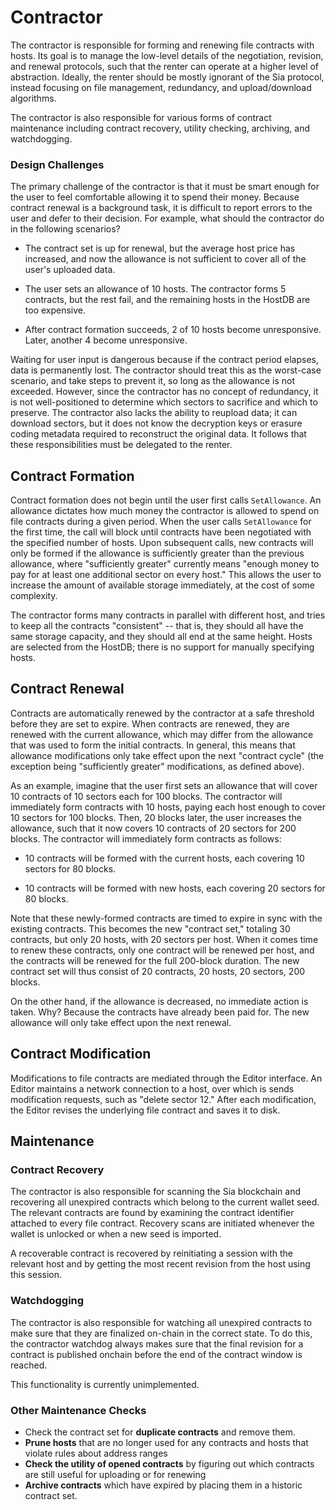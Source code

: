 # Contractor

The contractor is responsible for forming and renewing file contracts with
hosts. Its goal is to manage the low-level details of the negotiation, revision,
and renewal protocols, such that the renter can operate at a higher level of
abstraction. Ideally, the renter should be mostly ignorant of the Sia protocol,
instead focusing on file management, redundancy, and upload/download algorithms.

The contractor is also responsible for various forms of contract maintenance
including contract recovery, utility checking, archiving, and watchdogging.


### Design Challenges

The primary challenge of the contractor is that it must be smart enough for the
user to feel comfortable allowing it to spend their money. Because contract
renewal is a background task, it is difficult to report errors to the user and
defer to their decision. For example, what should the contractor do in the
following scenarios?

- The contract set is up for renewal, but the average host price has increased,
  and now the allowance is not sufficient to cover all of the user's uploaded
  data.

- The user sets an allowance of 10 hosts. The contractor forms 5 contracts, but
  the rest fail, and the remaining hosts in the HostDB are too expensive.

- After contract formation succeeds, 2 of 10 hosts become unresponsive. Later,
  another 4 become unresponsive.

Waiting for user input is dangerous because if the contract period elapses, data
is permanently lost. The contractor should treat this as the worst-case
scenario, and take steps to prevent it, so long as the allowance is not
exceeded. However, since the contractor has no concept of redundancy, it is not
well-positioned to determine which sectors to sacrifice and which to preserve.
The contractor also lacks the ability to reupload data; it can download sectors,
but it does not know the decryption keys or erasure coding metadata required to
reconstruct the original data. It follows that these responsibilities must be
delegated to the renter.


## Contract Formation

Contract formation does not begin until the user first calls `SetAllowance`. An
allowance dictates how much money the contractor is allowed to spend on file
contracts during a given period. When the user calls `SetAllowance` for the
first time, the call will block until contracts have been negotiated with the
specified number of hosts. Upon subsequent calls, new contracts will only be
formed if the allowance is sufficiently greater than the previous allowance,
where "sufficiently greater" currently means "enough money to pay for at least
one additional sector on every host." This allows the user to increase the
amount of available storage immediately, at the cost of some complexity.

The contractor forms many contracts in parallel with different host, and tries
to keep all the contracts "consistent" -- that is, they should all have the same
storage capacity, and they should all end at the same height. Hosts are selected
from the HostDB; there is no support for manually specifying hosts.


## Contract Renewal

Contracts are automatically renewed by the contractor at a safe threshold before
they are set to expire. When contracts are renewed, they are renewed with the
current allowance, which may differ from the allowance that was used to form the
initial contracts. In general, this means that allowance modifications only take
effect upon the next "contract cycle" (the exception being "sufficiently
greater" modifications, as defined above).

As an example, imagine that the user first sets an allowance that will cover 10
contracts of 10 sectors each for 100 blocks. The contractor will immediately
form contracts with 10 hosts, paying each host enough to cover 10 sectors for
100 blocks. Then, 20 blocks later, the user increases the allowance, such that
it now covers 10 contracts of 20 sectors for 200 blocks.  The contractor will
immediately form contracts as follows:

- 10 contracts will be formed with the current hosts, each covering 10 sectors
  for 80 blocks.

- 10 contracts will be formed with new hosts, each covering 20 sectors for 80
  blocks.

Note that these newly-formed contracts are timed to expire in sync with the
existing contracts. This becomes the new "contract set," totaling 30 contracts,
but only 20 hosts, with 20 sectors per host. When it comes time to renew these
contracts, only one contract will be renewed per host, and the contracts will be
renewed for the full 200-block duration. The new contract set will thus consist
of 20 contracts, 20 hosts, 20 sectors, 200 blocks.

On the other hand, if the allowance is decreased, no immediate action is taken.
Why? Because the contracts have already been paid for. The new allowance will
only take effect upon the next renewal.


## Contract Modification

Modifications to file contracts are mediated through the Editor interface. An
Editor maintains a network connection to a host, over which is sends
modification requests, such as "delete sector 12." After each modification, the
Editor revises the underlying file contract and saves it to disk.


## Maintenance

### Contract Recovery

The contractor is also responsible for scanning the Sia blockchain and
recovering all unexpired contracts which belong to the current wallet seed. The
relevant contracts are found by examining the contract identifier attached to
every file contract. Recovery scans are initiated whenever the wallet is
unlocked or when a new seed is imported.

A recoverable contract is recovered by reinitiating a session with the relevant
host and by getting the most recent revision from the host using this session.


### Watchdogging

The contractor is also responsible for watching all unexpired contracts to make
sure that they are finalized on-chain in the correct state. To do this, the
contractor watchdog always makes sure that the final revision for a contract is
published onchain before the end of the contract window is reached.

This functionality is currently unimplemented.

### Other Maintenance Checks

- Check the contract set for **duplicate contracts** and remove them.
- **Prune hosts**  that are no longer used for any contracts and hosts that violate rules about address ranges
- **Check the utility of opened contracts** by figuring out which contracts are still useful for uploading or for renewing
- **Archive contracts** which have expired by placing them in a historic contract set.
